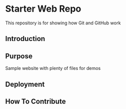 # Starter Web Repo

This repository is for showing how Git and GitHub work


## Introduction

## Purpose

Sample website with plenty of files for demos

## Deployment


## How To Contribute
